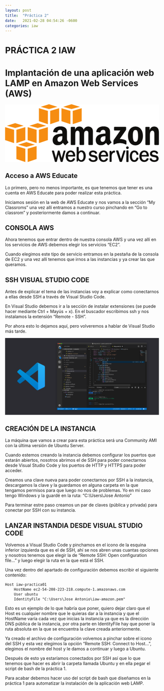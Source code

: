 ```yaml
---
layout: post
title:  "Práctica 2"
date:   2021-02-28 04:54:26 -0600
categories: iaw 
---
```

# PRÁCTICA 2 IAW

# Implantación de una aplicación web LAMP en Amazon Web Services (AWS)

![images](../images/aws.png)


## Acceso a AWS Educate
Lo primero, pero no menos importante, es que tenemos que tener es una cuenta en AWS Educate para poder realizar esta práctica.

Iniciamos sesión en la web de AWS Educate y nos vamos a la sección “My Classroms” una vez allí entramos a nuestro curso pinchando en “Go to classrom” y posteriormente damos a continuar.



## CONSOLA AWS
Ahora tenemos que entrar dentro de nuestra consola AWS y una vez allí en los servicios de AWS debemos elegir los servicios “EC2”.

Cuando elegimos este tipo de servicio entramos en la pestaña de la consola de EC2 y una vez allí tenemos que irnos a las instancias y ya crear las que queramos.



## SSH VISUAL STUDIO CODE

Antes de explicar el tema de las instancias voy a explicar como conectarnos a ellas desde SSH a través de Visual Studio Code.

En Visual Studio debemos ir a la sección de instalar extensiones (se puede hacer mediante Ctrl + Mayús + x). 
En el buscador escribimos ssh y nos instalamos la extensión “Remote - SSH”.

Por ahora esto lo dejamos aquí, pero volveremos a hablar de Visual Studio más tarde.

![images](../images/visual.png)


## CREACIÓN DE LA INSTANCIA

La máquina que vamos a crear para esta práctica será una Community AMI con la última versión de Ubuntu Server.

Cuando estemos creando la instancia debemos configurar los puertos que estarán abiertos, nosotros abrimos el de SSH para poder conectarnos desde Visual Studio Code y los puertos de HTTP y HTTPS para poder acceder.

Creamos una clave nueva para poder conectarnos por SSH a la instancia, descargamos la clave y la guardamos en alguna carpeta en la que tengamos permisos para que luego no nos de problemas. Yo en mi caso tengo Windows y la guardé en la ruta: “C:\Users\Jose Antonio”

Para terminar estre paso creamos un par de claves (pública y privada) para conectar por SSH con su instancia.



## LANZAR INSTANDIA DESDE VISUAL STUDIO CODE

Volvemos a Visual Studio Code y pinchamos en el icono de la esquina inferior izquierda que es el de SSH, ahí se nos abren unas cuantas opciones y nosotros tenemos que elegir la de “Remote SSH: Open configuration file…” y luego elegir la ruta en la que está el SSH. 

Una vez dentro del apartado de configuración debemos escribir el siguiente contenido:

```
Host iaw-practica01
    HostName ec2-54-208-223-218.compute-1.amazonaws.com
    User ubuntu
    IdentityFile "C:\Users\Jose Antonio\iaw-amazon.pem"
```

Esto es un ejemplo de lo que habría que poner, quiero dejar claro que el Host es cualquier nombre que le quieras dar a la instancia y que el HostName varía cada vez que inicias la instancia ya que es la dirección DNS pública de la instancia, por otra parte en IdentityFile hay que poner la ruta absoluta en la que se encuentra la clave creada anteriormente.

Ya creado el archivo de configuración volvemos a pinchar sobre el icono del SSH y esta vez elegimos la opción “Remote SSH: Connect to Host…”, elegimos el nombre del host y le damos a continuar y luego a Ubuntu.

Después de esto ya estaríamos conectados por SSH así que lo que tenemos que hacer es abrir la carpeta llamada Ubuntu y en ella pegar el script de bash de la práctica 1.

Para acabar debemos hacer uso del script de bash que diseñamos en la práctica 1 para automatizar la instalación de la aplicación web LAMP.

